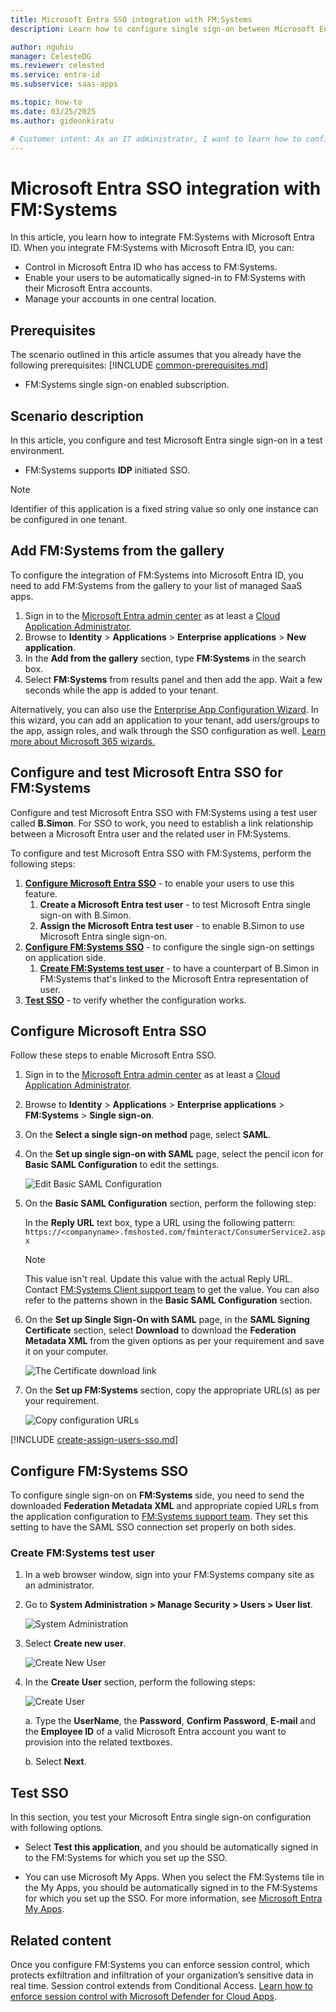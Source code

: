 ```yaml
---
title: Microsoft Entra SSO integration with FM:Systems
description: Learn how to configure single sign-on between Microsoft Entra ID and FM:Systems.

author: nguhiu
manager: CelesteDG
ms.reviewer: celested
ms.service: entra-id
ms.subservice: saas-apps

ms.topic: how-to
ms.date: 03/25/2025
ms.author: gideonkiratu

# Customer intent: As an IT administrator, I want to learn how to configure single sign-on between Microsoft Entra ID and FM:Systems so that I can control who has access to FM:Systems, enable automatic sign-in with Microsoft Entra accounts, and manage my accounts in one central location.
---
```

# Microsoft Entra SSO integration with FM:Systems

In this article,  you learn how to integrate FM:Systems with Microsoft Entra ID. When you integrate FM:Systems with Microsoft Entra ID, you can:

* Control in Microsoft Entra ID who has access to FM:Systems.
* Enable your users to be automatically signed-in to FM:Systems with their Microsoft Entra accounts.
* Manage your accounts in one central location.

## Prerequisites
The scenario outlined in this article assumes that you already have the following prerequisites:
[!INCLUDE [common-prerequisites.md](~/identity/saas-apps/includes/common-prerequisites.md)]
* FM:Systems single sign-on enabled subscription.

## Scenario description

In this article,  you configure and test Microsoft Entra single sign-on in a test environment.

* FM:Systems supports **IDP** initiated SSO.

> [!NOTE]
> Identifier of this application is a fixed string value so only one instance can be configured in one tenant.

## Add FM:Systems from the gallery

To configure the integration of FM:Systems into Microsoft Entra ID, you need to add FM:Systems from the gallery to your list of managed SaaS apps.

1. Sign in to the [Microsoft Entra admin center](https://entra.microsoft.com) as at least a [Cloud Application Administrator](~/identity/role-based-access-control/permissions-reference.md#cloud-application-administrator).
1. Browse to **Identity** > **Applications** > **Enterprise applications** > **New application**.
1. In the **Add from the gallery** section, type **FM:Systems** in the search box.
1. Select **FM:Systems** from results panel and then add the app. Wait a few seconds while the app is added to your tenant.

 Alternatively, you can also use the [Enterprise App Configuration Wizard](https://portal.office.com/AdminPortal/home?Q=Docs#/azureadappintegration). In this wizard, you can add an application to your tenant, add users/groups to the app, assign roles, and walk through the SSO configuration as well. [Learn more about Microsoft 365 wizards.](/microsoft-365/admin/misc/azure-ad-setup-guides)

<a name='configure-and-test-azure-ad-sso-for-fmsystems'></a>

## Configure and test Microsoft Entra SSO for FM:Systems

Configure and test Microsoft Entra SSO with FM:Systems using a test user called **B.Simon**. For SSO to work, you need to establish a link relationship between a Microsoft Entra user and the related user in FM:Systems.

To configure and test Microsoft Entra SSO with FM:Systems, perform the following steps:

1. **[Configure Microsoft Entra SSO](#configure-azure-ad-sso)** - to enable your users to use this feature.
    1. **Create a Microsoft Entra test user** - to test Microsoft Entra single sign-on with B.Simon.
    1. **Assign the Microsoft Entra test user** - to enable B.Simon to use Microsoft Entra single sign-on.
1. **[Configure FM:Systems SSO](#configure-fmsystems-sso)** - to configure the single sign-on settings on application side.
    1. **[Create FM:Systems test user](#create-fmsystems-test-user)** - to have a counterpart of B.Simon in FM:Systems that's linked to the Microsoft Entra representation of user.
1. **[Test SSO](#test-sso)** - to verify whether the configuration works.

<a name='configure-azure-ad-sso'></a>

## Configure Microsoft Entra SSO

Follow these steps to enable Microsoft Entra SSO.

1. Sign in to the [Microsoft Entra admin center](https://entra.microsoft.com) as at least a [Cloud Application Administrator](~/identity/role-based-access-control/permissions-reference.md#cloud-application-administrator).
1. Browse to **Identity** > **Applications** > **Enterprise applications** > **FM:Systems** > **Single sign-on**.
1. On the **Select a single sign-on method** page, select **SAML**.
1. On the **Set up single sign-on with SAML** page, select the pencil icon for **Basic SAML Configuration** to edit the settings.

   ![Edit Basic SAML Configuration](common/edit-urls.png)

1. On the **Basic SAML Configuration** section, perform the following step:

    In the **Reply URL** text box, type a URL using the following pattern:
    `https://<companyname>.fmshosted.com/fminteract/ConsumerService2.aspx`
    
    > [!NOTE]
    > This value isn't real. Update this value with the actual Reply URL. Contact [FM:Systems Client support team](https://fmsystems.com/support-services/) to get the value. You can also refer to the patterns shown in the **Basic SAML Configuration** section.

1. On the **Set up Single Sign-On with SAML** page, in the **SAML Signing Certificate** section, select **Download** to download the **Federation Metadata XML** from the given options as per your requirement and save it on your computer.

    ![The Certificate download link](common/metadataxml.png)

6. On the **Set up FM:Systems** section, copy the appropriate URL(s) as per your requirement.

    ![Copy configuration URLs](common/copy-configuration-urls.png)

<a name='create-an-azure-ad-test-user'></a>

[!INCLUDE [create-assign-users-sso.md](~/identity/saas-apps/includes/create-assign-users-sso.md)]

## Configure FM:Systems SSO

To configure single sign-on on **FM:Systems** side, you need to send the downloaded **Federation Metadata XML** and appropriate copied URLs from the application configuration to [FM:Systems support team](https://fmsystems.com/support-services/). They set this setting to have the SAML SSO connection set properly on both sides.

### Create FM:Systems test user

1. In a web browser window, sign into your FM:Systems company site as an administrator.

2. Go to **System Administration \> Manage Security \> Users \> User list**.
   
    ![System Administration](./media/fm-systems-tutorial/user.png "System Administration")

3. Select **Create new user**.
   
    ![Create New User](./media/fm-systems-tutorial/groups.png "Create New User")

4. In the **Create User** section, perform the following steps:
   
    ![Create User](./media/fm-systems-tutorial/details.png "Create User")
   
    a. Type the **UserName**, the **Password**, **Confirm Password**, **E-mail** and the **Employee ID** of a valid Microsoft Entra account you want to provision into the related textboxes.
   
    b. Select **Next**.

## Test SSO

In this section, you test your Microsoft Entra single sign-on configuration with following options.

* Select **Test this application**, and you should be automatically signed in to the FM:Systems for which you set up the SSO.

* You can use Microsoft My Apps. When you select the FM:Systems tile in the My Apps, you should be automatically signed in to the FM:Systems for which you set up the SSO. For more information, see [Microsoft Entra My Apps](/azure/active-directory/manage-apps/end-user-experiences#azure-ad-my-apps).

## Related content

Once you configure FM:Systems you can enforce session control, which protects exfiltration and infiltration of your organization’s sensitive data in real time. Session control extends from Conditional Access. [Learn how to enforce session control with Microsoft Defender for Cloud Apps](/cloud-app-security/proxy-deployment-aad).
